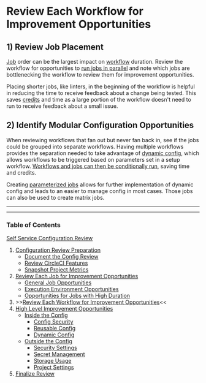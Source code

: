 # Review Each Workflow for Improvement Opportunities

## 1) Review Job Placement

[Job](https://circleci.com/docs/glossary/#job) order can be the largest impact on [workflow](https://circleci.com/docs/glossary/#workflow) duration. Review the workflow for opportunities to [run jobs in parallel](https://circleci.com/docs/workflows/#fan-outfan-in-workflow) and note which jobs are bottlenecking the workflow to review them for improvement opportunities.

Placing shorter jobs, like linters, in the beginning of the workflow is helpful in reducing the time to receive feedback about a change being tested. This saves [credits](https://circleci.com/docs/credits/) and time as a large portion of the workflow doesn't need to run to receive feedback about a small issue.

## 2) Identify Modular Configuration Opportunities

When reviewing workflows that fan out but never fan back in, see if the jobs could be grouped into separate workflows. Having multiple workflows provides the separation needed to take advantage of [dynamic config](https://circleci.com/docs/dynamic-config/), which allows workflows to be triggered based on parameters set in a setup workflow. [Workflows and jobs can then be conditionally run](https://support.circleci.com/hc/en-us/articles/360043638052-Conditional-steps-in-jobs-and-conditional-workflows), saving time and credits.

Creating [parameterized jobs](https://circleci.com/docs/reusing-config/#authoring-parameterized-jobs) allows for further implementation of dynamic config and leads to an easier to manage config in most cases. Those jobs can also be used to create matrix jobs.

---

---

### Table of Contents

[Self Service Configuration Review](self_service_config_review.md)

1. [Configuration Review Preparation](review_preparation.md)
    - [Document the Config Review](document_review.md)
    - [Review CircleCI Features](review_features.md)
    - [Snapshot Project Metrics](snapshot_metrics.md)
2. [Review Each Job for Improvement Opportunities](job_review.md)
    - [General Job Opportunities](general_opportunities.md)
    - [Execution Environment Opportunities](execution_environment.md)
    - [Opportunities for Jobs with High Duration](high_duration.md)
3. \>\>[Review Each Workflow for Improvement Opportunities](workflow_review.md)<<
4. [High Level Improvement Opportunities](high_level_recommendations.md)
    - [Inside the Config](inside_config.md)
        - [Config Security](config_security.md)
        - [Reusable Config](reusable_config.md)
        - [Dynamic Config](dynamic_config.md)
    - [Outside the Config](outside_config.md)
        - [Security Settings](security_settings.md)
        - [Secret Management](secret_management.md)
        - [Storage Usage](storage_usage.md)
        - [Project Settings](project_settings.md)
5. [Finalize Review](finalize_review.md)
